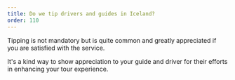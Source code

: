 ```yaml
---
title: Do we tip drivers and guides in Iceland? 
order: 110
---
```

Tipping is not mandatory but is quite common and greatly appreciated if you are satisfied with the service. 

It's a kind way to show appreciation to your guide and driver for their efforts in enhancing your tour experience.